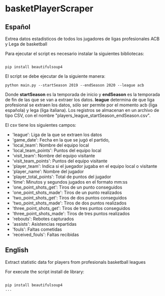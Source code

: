 # basketPlayerScraper
## Español

Extrea datos estadísticos de todos los jugadores de ligas profesionales ACB y Lega de basketball

Para ejecutar el script es necesario instalar la siguientes bibliotecas:
```

pip install beautifulsoup4
```

El script se debe ejecutar de la siguiente manera:
```
python main.py --startSeason 2019 --endSeason 2020 --league acb
```

Donde **startSeason** es la temporada de inicio y **endSeason** es la temporada de fin de las que se van a extraer los datos. 
**league** determina de que liga profesional se extraen los datos, sólo ser permite por el momento acb (liga española) y lega (liga italiana).
Los registros se almacenan en un archivo de tipo CSV, con el nombre "players_league_startSeason_endSeason.csv".

El csv tiene los siguientes campos:

* 'league': Liga de la que se extraen los datos
* 'game_date': Fecha en la que se jugó el partido,
* 'local_team': Nombre del equipo local
* 'local_team_points': Puntos del equipo local
* 'visit_team': Nombre del equipo visitante
* 'visit_team_points': Puntos del equipo visitante
* 'player_team': Indica si el juegador jugaba en el equipo local o visitante
* 'player_name': Nombre del jugador
* 'player_total_points': Total de puntos del jugador
* 'time': Minutos y segundos jugados en el formato mm:ss
* 'one_point_shots_get': Tiros de un punto conseguidos
* 'one_point_shots_made': Tiros de un punto realizados
* 'two_point_shots_get': Tiros de dos puntos conseguidos
* 'two_point_shots_made': Tiros de dos puntos realizados
* 'three_point_shots_get': Tiros de tres puntos conseguidos
* 'three_point_shots_made': Tiros de tres puntos realizados
* 'rebouts': Rebotes capturados
* 'assists': Asistencias repartidas
* 'fouls': Faltas cometidas
* 'received_fouls': Faltas recibidas


## English

Extract statistic data for players from profesionals basketball leagues

For execute the script install de library:
```

pip install beautifulsoup4
...
